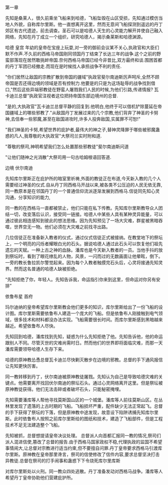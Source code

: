 第一章

先知是桑莱人，很久前乘坐飞船来到哈德，飞船坠毁在山区受损，先知通过模仿当地人外貌，自称库尔里斯。他一直想离开这里，然而无意间飞船探测到遥远的丹丁郊区有古代遗迹，前去调查。圣石可以是哈德人天生的心灵能力解开并使自己融入网络，先知在丹丁成立一个组织，研究哈德人，揭示桑莱斯和哈德渊源。





哈德 皇宫
年幼的皇帝在宝座上玩耍,对一旁的御前会议某不关心,执政官和大臣们默不作声.不久前的西格马帝国刚同领国丹丁结束了长达三年的战争.这个之前的野蛮部落现在居然敢挑衅帝国.奈何西格马帝国已经今非昔比,双方最终和谈.围困首都的丹丁军团已经撤走.而现在是时候找人承担战争不利的责任.

"你们居然让敌国的宗教扩散到帝国的疆域"执政官斐尔南迪斯厉声呵斥,全然不顾帝国是否还得边境的领域是否有控制力.他要是的只是为这场耻辱的战争找到借口,"然后这些异端邪教徒在野蛮人屠戮我们人民的时候,为他们引路,传递情报? 瓦卡迪兰总督"执政官注视者这位把持帝国东部边境州的总督.

"是的,大执政官"瓦卡迪兰总督平静的回复到.他明白,他终于可以借机铲除蔓延在帝国疆域上的哪些邪教了."从敌国丹丁发展过来的几个宗教,他们背弃了神圣的卡努神,去信奉一些邪魔,甚至在敌国进攻时,许多人投奔敌国,实属罪不可恕!"

"我们神圣的卡努,希望世界的庇护者,最伟大的神之子,替神灵降罪于哪些被邪魔蛊惑的凡人,我尊敬的大执政官"大祭司兰实时附和道.

"尊敬的祭司,神明希望我们怎么处置那些邪教徒"斐尔南迪斯问道

"让他们随神之光消散"大祭司用一句古哈姆根语回答道.


边境 伏尔南迪

先知库尔里斯正在庇护所的暗室里祈祷,外面的教徒正在布道,今天新入教的几个人需要经过神圣的仪式.自从丹丁同西格马开战以来,被各类不公压迫的人民无依无靠,同一教原本是在邻国丹丁的一个普通信仰流派逐渐发展到西格马.信徒同先知心灵沟通，分享知识的能力,

同一教的在西格马一直都被禁止，他们只能在私下传教。先知库尔里斯教导众人团结一切，改变落后认识，接受同一链接。哈德人中某些人具有某种灵异能量，可以通过彼此相连感知到彼此的想法思维。因为先知预见了一场大灾难，群星被黑暗吞噬，世界空无一物。他们必须在大灾难之前找寻出路。

几位信徒正在准备新入教者的仪式，通过仪式信徒正式被接纳。在教堂地下的祭坛上，一个明亮的闪烁者耀眼白光的石头。据说哈德人通过此石头可以恢复他们祖先遗忘的天赋。一种上古之神的血脉。潘库也是今天新入教者的一员。当他手抖的放到祭坛时，看到了眼花缭乱的人物，风景，一闪而过的无数画面让他晕眩，倒下。一旁的教长鲁拉凯尔警觉起来。因为每个入教者触摸完石头后，心灵将接通先知灵界。然而这名普通的哈德人缺被拒绝。

“先知拒绝了你，年轻人。先知告诉我，命运指引你来到这里，但命运对你另有安排”


依鲁布星 首府

玛尔迪纳的皇帝希望库尔里斯教会他们更多的知识，库尔里斯给出了一份飞船的设计图。库尔里斯需要依鲁布人建造一个庞大的飞船。但是依鲁布人刚接触到电气领域，很多技术和材料都没办法实现。飞船需要很长时间。而库尔里斯感到黑暗越来越近。希望依鲁布人尽快。

先知回到哈德，潘库找到先知，疑惑为什么先知拒绝了他。先知告诉他，他的命运跟别人不同。尽管灭世的灾难尚需时日。然而他们的世界即将面临灾难，而那一天潘库需要领导哈德人生存下来。

哈德的原神教怂恿总督瓦卡迪兰尽快剿灭散步在边境的邪教。总督的手下通风报信让先知更快厉害。

同一教转移到丹丁，伏尔南迪被原神教徒屠戮。先知认为自己是导致哈德灾难的关键点。他需要离开找回伏尔南迪的祭坛石头。通过心灵网络离开这里。但是祭坛被原神教徒获得。他们无法击碎或者破坏石头，只能秘密掩埋。

先知需要潘库等人帮他寻找莫斯国山区的一个城堡。潘库等人前往莫斯山区。在丛林里发现了遗落的上古时期的飞船。飞船损坏严重，配件缺少无法正常起飞。总督的手下获得了祭坛的下落，但是原神教中途发现，故意设下陷阱诱捕先知库尔里斯。此时依鲁布人按照之前库尔里斯给的图纸和技术，建造了飞船部件，但是工程技术不足无法建造整个飞船。


先知被抓，总督想提请皇帝决议处理。
总督派人向首都汇报同一教的情况,祭司们派人混进信使,篡改了总督的报告.由于西格马国家政权不稳,代理执政的监国不希望事情闹大,让总督对宗教进行适当约束,但不要擅自问罪.丹丁皇帝要求西格马引渡库尔里斯。原神教在皇帝那里谗言，祭司的信使修改了信件内容,要求总督坚决打击异教徒.总督在祭司的打手闹事和蛊惑下下令烧死库尔里库斯

对库尔里斯处以火刑。同一教众四处逃散。丹丁准备发动对西格马战争。潘库等人希望丹丁皇帝协助他们营建庇护所。


